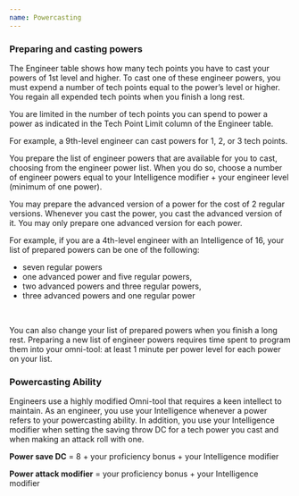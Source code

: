 ```yaml
---
name: Powercasting
---
```

### Preparing and casting powers
The Engineer table shows how many tech points you have to cast your powers of 1st level and higher. To cast one of these
engineer powers, you must expend a number of tech points equal to the power’s level or higher. You regain all
expended tech points when you finish a long rest.

You are limited in the number of tech points you can spend to power a power as indicated in the Tech Point Limit column
of the Engineer table.

For example, a 9th-level engineer can cast powers for 1, 2, or 3 tech points.

You prepare the list of engineer powers that are available for you to cast, choosing from the engineer power list.
When you do so, choose a number of engineer powers equal to your Intelligence modifier + your engineer level
(minimum of one power).

You may prepare the advanced version of a power for the cost of 2 regular versions. Whenever you cast the power,
you cast the advanced version of it. You may only prepare one advanced version for each power.

For example, if you are a 4th-level engineer with an Intelligence of 16, your list of prepared powers can be one of the following:

- seven regular powers
- one advanced power and five regular powers,
- two advanced powers and three regular powers,
- three advanced powers and one regular power

<br>

You can also change your list of prepared powers when you finish a long rest. Preparing a new list of engineer powers
requires time spent to program them into your omni-tool: at least 1 minute per power level for each power on your list.

### Powercasting Ability

Engineers use a highly modified Omni-tool that requires a keen intellect to maintain. As an engineer, you use your
Intelligence whenever a power refers to your powercasting ability. In addition, you use your Intelligence modifier when
setting the saving throw DC for a tech power you cast and when making an attack roll with one.

__Power save DC__ = 8 + your proficiency bonus + your Intelligence modifier

__Power attack modifier__ = your proficiency bonus + your Intelligence modifier
